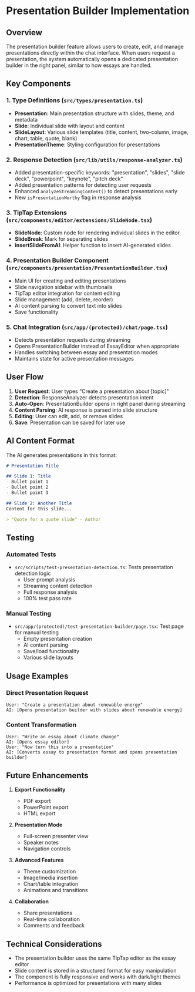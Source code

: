 # Presentation Builder Implementation

## Overview

The presentation builder feature allows users to create, edit, and manage presentations directly within the chat interface. When users request a presentation, the system automatically opens a dedicated presentation builder in the right panel, similar to how essays are handled.

## Key Components

### 1. Type Definitions (`src/types/presentation.ts`)
- **Presentation**: Main presentation structure with slides, theme, and metadata
- **Slide**: Individual slide with layout and content
- **SlideLayout**: Various slide templates (title, content, two-column, image, chart, table, quote, blank)
- **PresentationTheme**: Styling configuration for presentations

### 2. Response Detection (`src/lib/utils/response-analyzer.ts`)
- Added presentation-specific keywords: "presentation", "slides", "slide deck", "powerpoint", "keynote", "pitch deck"
- Added presentation patterns for detecting user requests
- Enhanced `analyzeStreamingContent()` to detect presentations early
- New `isPresentationWorthy` flag in response analysis

### 3. TipTap Extensions (`src/components/editor/extensions/SlideNode.tsx`)
- **SlideNode**: Custom node for rendering individual slides in the editor
- **SlideBreak**: Mark for separating slides
- **insertSlideFromAI**: Helper function to insert AI-generated slides

### 4. Presentation Builder Component (`src/components/presentation/PresentationBuilder.tsx`)
- Main UI for creating and editing presentations
- Slide navigation sidebar with thumbnails
- TipTap editor integration for content editing
- Slide management (add, delete, reorder)
- AI content parsing to convert text into slides
- Save functionality

### 5. Chat Integration (`src/app/(protected)/chat/page.tsx`)
- Detects presentation requests during streaming
- Opens PresentationBuilder instead of EssayEditor when appropriate
- Handles switching between essay and presentation modes
- Maintains state for active presentation messages

## User Flow

1. **User Request**: User types "Create a presentation about [topic]"
2. **Detection**: ResponseAnalyzer detects presentation intent
3. **Auto-Open**: PresentationBuilder opens in right panel during streaming
4. **Content Parsing**: AI response is parsed into slide structure
5. **Editing**: User can edit, add, or remove slides
6. **Save**: Presentation can be saved for later use

## AI Content Format

The AI generates presentations in this format:
```markdown
# Presentation Title

## Slide 1: Title
- Bullet point 1
- Bullet point 2
- Bullet point 3

## Slide 2: Another Title
Content for this slide...

> "Quote for a quote slide" - Author
```

## Testing

### Automated Tests
- `src/scripts/test-presentation-detection.ts`: Tests presentation detection logic
  - User prompt analysis
  - Streaming content detection
  - Full response analysis
  - 100% test pass rate

### Manual Testing
- `src/app/(protected)/test-presentation-builder/page.tsx`: Test page for manual testing
  - Empty presentation creation
  - AI content parsing
  - Save/load functionality
  - Various slide layouts

## Usage Examples

### Direct Presentation Request
```
User: "Create a presentation about renewable energy"
AI: [Opens presentation builder with slides about renewable energy]
```

### Content Transformation
```
User: "Write an essay about climate change"
AI: [Opens essay editor]
User: "Now turn this into a presentation"
AI: [Converts essay to presentation format and opens presentation builder]
```

## Future Enhancements

1. **Export Functionality**
   - PDF export
   - PowerPoint export
   - HTML export

2. **Presentation Mode**
   - Full-screen presenter view
   - Speaker notes
   - Navigation controls

3. **Advanced Features**
   - Theme customization
   - Image/media insertion
   - Chart/table integration
   - Animations and transitions

4. **Collaboration**
   - Share presentations
   - Real-time collaboration
   - Comments and feedback

## Technical Considerations

- The presentation builder uses the same TipTap editor as the essay editor
- Slide content is stored in a structured format for easy manipulation
- The component is fully responsive and works with dark/light themes
- Performance is optimized for presentations with many slides
